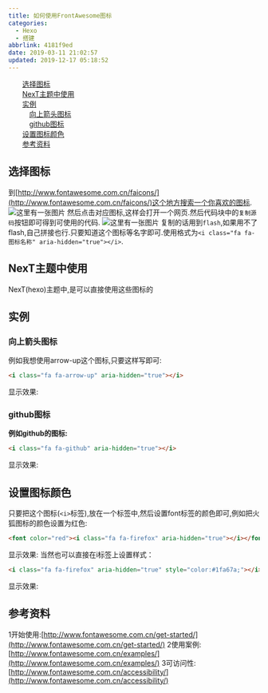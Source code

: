 ```yaml
---
title: 如何使用FrontAwesome图标
categories:
  - Hexo
  - 搭建
abbrlink: 4181f9ed
date: 2019-03-11 21:02:57
updated: 2019-12-17 05:18:52
---
```

<div id='my_toc'><a href="/blog/4181f9ed/#选择图标" class="header_2">选择图标</a>&nbsp;<br><a href="/blog/4181f9ed/#NexT主题中使用" class="header_2">NexT主题中使用</a>&nbsp;<br><a href="/blog/4181f9ed/#实例" class="header_2">实例</a>&nbsp;<br><a href="/blog/4181f9ed/#向上箭头图标" class="header_3">向上箭头图标</a>&nbsp;<br><a href="/blog/4181f9ed/#github图标" class="header_3">github图标</a>&nbsp;<br><a href="/blog/4181f9ed/#设置图标颜色" class="header_2">设置图标颜色</a>&nbsp;<br><a href="/blog/4181f9ed/#参考资料" class="header_2">参考资料</a>&nbsp;<br></div>
<style>.header_1{margin-left: 1em;}.header_2{margin-left: 2em;}.header_3{margin-left: 3em;}.header_4{margin-left: 4em;}.header_5{margin-left: 5em;}.header_6{margin-left: 6em;}</style>
<!--more-->
<script>if (navigator.platform.search('arm')==-1){document.getElementById('my_toc').style.display = 'none';}var e,p = document.getElementsByTagName('p');while (p.length>0) {e = p[0];e.parentElement.removeChild(e);}</script>

<!--end-->
## 选择图标 ##
到[http://www.fontawesome.com.cn/faicons/](http://www.fontawesome.com.cn/faicons/)这个地方搜索一个你喜欢的图标.
![这里有一张图片](https://image-1257720033.cos.ap-shanghai.myqcloud.com/blog/hexoSettings/FrontAwesome/find.png)
然后点击对应图标,这样会打开一个网页.然后代码块中的`复制源码`按钮即可得到可使用的代码.
![这里有一张图片](https://image-1257720033.cos.ap-shanghai.myqcloud.com/blog/hexoSettings/FrontAwesome/copy.png)
复制的话用到`flash`,如果用不了flash,自己拼接也行.只要知道这个图标等名字即可.使用格式为`<i class="fa fa-图标名称" aria-hidden="true"></i>`.
## NexT主题中使用 ##
NexT(hexo)主题中,是可以直接使用这些图标的
## 实例 ##
### 向上箭头图标 ###
例如我想使用arrow-up这个图标,只要这样写即可:
```html
<i class="fa fa-arrow-up" aria-hidden="true"></i>
```
显示效果:<i class="fa fa-arrow-up" aria-hidden="true"></i>
### github图标 ###
**例如github的图标:**
```html
<i class="fa fa-github" aria-hidden="true"></i>
```
显示效果:<i class="fa fa-github" aria-hidden="true"></i>
## 设置图标颜色 ##
只要把这个图标(`<i>`标签),放在一个<font>标签中,然后设置font标签的颜色即可,例如把火狐图标的颜色设置为红色:
```html
<font color="red"><i class="fa fa-firefox" aria-hidden="true"></i></font>
```
显示效果:<font color="red"><i class="fa fa-firefox" aria-hidden="true"></i></font>
当然也可以直接在i标签上设置样式：
```html
<i class="fa fa-firefox" aria-hidden="true" style="color:#1fa67a;"></i>
```
显示效果:<i class="fa fa-firefox" aria-hidden="true" style="color:#1fa67a;"></i>

## 参考资料 ##
1开始使用:[http://www.fontawesome.com.cn/get-started/](http://www.fontawesome.com.cn/get-started/)
2使用案例:[http://www.fontawesome.com.cn/examples/](http://www.fontawesome.com.cn/examples/)
3可访问性:[http://www.fontawesome.com.cn/accessibility/](http://www.fontawesome.com.cn/accessibility/)

